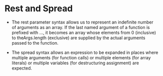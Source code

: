 # Rest and Spread

- The rest parameter syntax allows us to represent an indefinite number of arguments as an array. If the last named argument of a function is prefixed with ..., it becomes an array whose elements from 0 (inclusive) to theArgs.length (exclusive) are supplied by the actual arguments passed to the function.

- The spread syntax allows an expression to be expanded in places where multiple arguments (for function calls) or multiple elements (for array literals) or multiple variables  (for destructuring assignment) are expected.